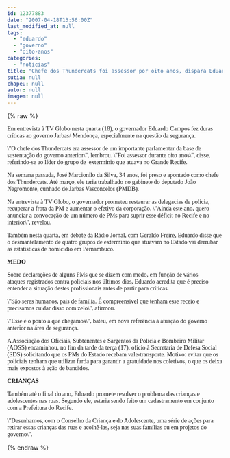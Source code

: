 ```yaml
---
id: 12377883
date: "2007-04-18T13:56:00Z"
last_modified_at: null
tags:
  - "eduardo"
  - "governo"
  - "oito-anos"
categories:
  - "noticias"
title: "Chefe dos Thundercats foi assessor por oito anos, dispara Eduardo mirando governo anterior "
sutia: null
chapeu: null
autor: null
imagem: null
---
```

{% raw %}
<p><P><FONT face=Verdana>Em entrevista à TV Globo nesta quarta (18), o </FONT><FONT face=Verdana>governador Eduardo Campos fez duras críticas ao </FONT><FONT face=Verdana>governo Jarbas/ Mendonça, especialmente na </FONT><FONT face=Verdana>questão da segurança. </FONT></P></p>
<p><P><FONT face=Verdana>\"O chefe dos Thundercats era assessor de um </FONT><FONT face=Verdana>importante parlamentar da base de sustentação </FONT><FONT face=Verdana>do governo anterior\", lembrou. \"Foi assessor durante oito anos\", disse, referindo-se ao líder do grupo de&nbsp; extermínio que atuava no Grande Recife.</FONT></P></p>
<p><P><FONT face=Verdana>Na semana passada,&nbsp;</FONT><FONT face=Verdana>José Marcionilo da Silva, 34 anos, foi preso e apontado como&nbsp;chefe dos Thundercats. </FONT><FONT face=Verdana>Até março, ele teria </FONT><FONT face=Verdana>trabalhado no gabinete do deputado João </FONT><FONT face=Verdana>Negromonte,&nbsp;cunhado de Jarbas Vasconcelos </FONT><FONT face=Verdana>(PMDB). </FONT></P></p>
<p><P><FONT face=Verdana>Na entrevista à TV Globo,&nbsp;o governador prometeu restaurar as </FONT><FONT face=Verdana>delegacias de polícia, recuperar a frota da PM </FONT><FONT face=Verdana>e aumentar o efetivo da corporação. \"Ainda este </FONT><FONT face=Verdana>ano, quero anunciar a convocação de um número </FONT><FONT face=Verdana>de PMs para suprir esse déficit no Recife e no </FONT><FONT face=Verdana>interior\", revelou.</FONT></P></p>
<p><P><FONT face=Verdana>Também nesta quarta,&nbsp;em debate da Rádio Jornal, com&nbsp;</FONT><FONT face=Verdana>Geraldo Freire, Eduardo disse que o </FONT><FONT face=Verdana>desmantelamento de quatro grupos de extermínio </FONT><FONT face=Verdana>que atuavam no Estado vai derrubar as </FONT><FONT face=Verdana>estatísticas de homicídio em Pernambuco.</FONT></P></p>
<p><P><FONT face=Verdana><STRONG>MEDO</STRONG></FONT></P></p>
<p><P><FONT face=Verdana>Sobre declarações de alguns PMs que se dizem </FONT><FONT face=Verdana>com medo, em função de vários ataques&nbsp;registrados&nbsp;contra policiais </FONT><FONT face=Verdana>nos últimos dias, Eduardo </FONT><FONT face=Verdana>acredita que é preciso entender a situação destes profissionais </FONT><FONT face=Verdana>antes de partir para críticas. </FONT></P></p>
<p><P><FONT face=Verdana>\"São&nbsp;seres humanos,&nbsp;pais de família. É </FONT><FONT face=Verdana>compreensível que tenham esse receio e </FONT><FONT face=Verdana>precisamos cuidar disso com zelo\", afirmou. </FONT></P></p>
<p><P><FONT face=Verdana>\"Esse é o ponto a que chegamos\", bateu, em nova </FONT><FONT face=Verdana>referência à atuação do governo anterior na </FONT><FONT face=Verdana>área de segurança.</FONT></P></p>
<p><P><FONT face=Verdana>A Associação dos Oficiais, Subtenentes e Sargentos da Polícia e Bombeiro Militar (AOSS) encaminhou, no fim da tarde da terça (17), ofício à Secretaria de Defesa Social (SDS) solicitando que os PMs do Estado recebam vale-transporte. Motivo: evitar que os policiais tenham que utilizar farda para garantir a gratuidade nos coletivos, o que os deixa mais expostos à ação de bandidos.</FONT></P></p>
<p><P><FONT face=Verdana><STRONG>CRIANÇAS</STRONG></FONT></P></p>
<p><P><FONT face=Verdana>Também até o final do ano, Eduardo promete </FONT><FONT face=Verdana>resolver o problema das crianças e adolescentes </FONT><FONT face=Verdana>nas ruas. Segundo ele, estaria sendo feito um </FONT><FONT face=Verdana>cadastramento&nbsp;em conjunto com a </FONT><FONT face=Verdana>Prefeitura do Recife. </FONT></P></p>
<p><P><FONT face=Verdana>\"Desenhamos, com o Conselho da Criança e do </FONT><FONT face=Verdana>Adolescente, uma série&nbsp;de ações para retirar </FONT><FONT face=Verdana>essas crianças das ruas e acolhê-las, seja nas </FONT><FONT face=Verdana>suas famílias ou em projetos do governo\". </FONT></P> </p>
{% endraw %}